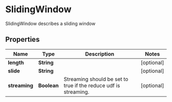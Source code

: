 

# SlidingWindow

SlidingWindow describes a sliding window

## Properties

Name | Type | Description | Notes
------------ | ------------- | ------------- | -------------
**length** | **String** |  |  [optional]
**slide** | **String** |  |  [optional]
**streaming** | **Boolean** | Streaming should be set to true if the reduce udf is streaming. |  [optional]



